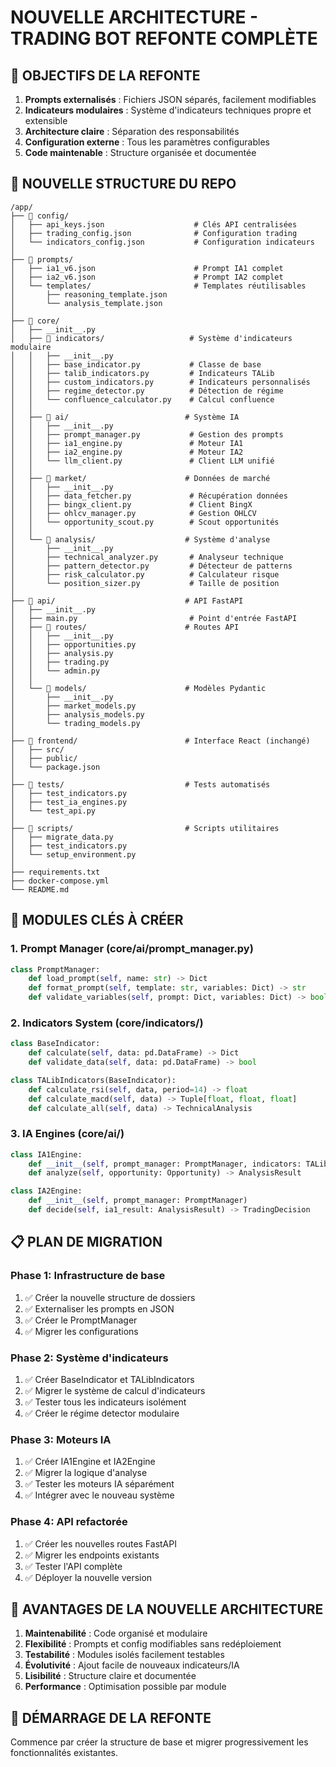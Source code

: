 # NOUVELLE ARCHITECTURE - TRADING BOT REFONTE COMPLÈTE

## 🎯 OBJECTIFS DE LA REFONTE

1. **Prompts externalisés** : Fichiers JSON séparés, facilement modifiables
2. **Indicateurs modulaires** : Système d'indicateurs techniques propre et extensible  
3. **Architecture claire** : Séparation des responsabilités
4. **Configuration externe** : Tous les paramètres configurables
5. **Code maintenable** : Structure organisée et documentée

## 📁 NOUVELLE STRUCTURE DU REPO

```
/app/
├── 📁 config/
│   ├── api_keys.json                    # Clés API centralisées
│   ├── trading_config.json              # Configuration trading
│   └── indicators_config.json           # Configuration indicateurs
│
├── 📁 prompts/
│   ├── ia1_v6.json                      # Prompt IA1 complet
│   ├── ia2_v6.json                      # Prompt IA2 complet  
│   └── templates/                       # Templates réutilisables
│       ├── reasoning_template.json
│       └── analysis_template.json
│
├── 📁 core/
│   ├── __init__.py
│   ├── 📁 indicators/                   # Système d'indicateurs modulaire
│   │   ├── __init__.py
│   │   ├── base_indicator.py           # Classe de base
│   │   ├── talib_indicators.py         # Indicateurs TALib
│   │   ├── custom_indicators.py        # Indicateurs personnalisés
│   │   ├── regime_detector.py          # Détection de régime
│   │   └── confluence_calculator.py    # Calcul confluence
│   │
│   ├── 📁 ai/                          # Système IA
│   │   ├── __init__.py
│   │   ├── prompt_manager.py           # Gestion des prompts
│   │   ├── ia1_engine.py               # Moteur IA1
│   │   ├── ia2_engine.py               # Moteur IA2
│   │   └── llm_client.py               # Client LLM unifié
│   │
│   ├── 📁 market/                      # Données de marché
│   │   ├── __init__.py
│   │   ├── data_fetcher.py             # Récupération données
│   │   ├── bingx_client.py             # Client BingX
│   │   ├── ohlcv_manager.py            # Gestion OHLCV
│   │   └── opportunity_scout.py        # Scout opportunités
│   │
│   └── 📁 analysis/                    # Système d'analyse
│       ├── __init__.py
│       ├── technical_analyzer.py       # Analyseur technique
│       ├── pattern_detector.py         # Détecteur de patterns
│       ├── risk_calculator.py          # Calculateur risque
│       └── position_sizer.py           # Taille de position
│
├── 📁 api/                             # API FastAPI
│   ├── __init__.py
│   ├── main.py                         # Point d'entrée FastAPI
│   ├── 📁 routes/                      # Routes API
│   │   ├── __init__.py
│   │   ├── opportunities.py
│   │   ├── analysis.py
│   │   ├── trading.py
│   │   └── admin.py
│   │
│   └── 📁 models/                      # Modèles Pydantic
│       ├── __init__.py
│       ├── market_models.py
│       ├── analysis_models.py
│       └── trading_models.py
│
├── 📁 frontend/                        # Interface React (inchangé)
│   ├── src/
│   ├── public/
│   └── package.json
│
├── 📁 tests/                           # Tests automatisés
│   ├── test_indicators.py
│   ├── test_ia_engines.py
│   └── test_api.py
│
├── 📁 scripts/                         # Scripts utilitaires
│   ├── migrate_data.py
│   ├── test_indicators.py
│   └── setup_environment.py
│
├── requirements.txt
├── docker-compose.yml
└── README.md
```

## 🔧 MODULES CLÉS À CRÉER

### 1. Prompt Manager (core/ai/prompt_manager.py)
```python
class PromptManager:
    def load_prompt(self, name: str) -> Dict
    def format_prompt(self, template: str, variables: Dict) -> str
    def validate_variables(self, prompt: Dict, variables: Dict) -> bool
```

### 2. Indicators System (core/indicators/)
```python
class BaseIndicator:
    def calculate(self, data: pd.DataFrame) -> Dict
    def validate_data(self, data: pd.DataFrame) -> bool

class TALibIndicators(BaseIndicator):
    def calculate_rsi(self, data, period=14) -> float
    def calculate_macd(self, data) -> Tuple[float, float, float]
    def calculate_all(self, data) -> TechnicalAnalysis
```

### 3. IA Engines (core/ai/)
```python
class IA1Engine:
    def __init__(self, prompt_manager: PromptManager, indicators: TALibIndicators)
    def analyze(self, opportunity: Opportunity) -> AnalysisResult

class IA2Engine:
    def __init__(self, prompt_manager: PromptManager)
    def decide(self, ia1_result: AnalysisResult) -> TradingDecision
```

## 📋 PLAN DE MIGRATION

### Phase 1: Infrastructure de base
1. ✅ Créer la nouvelle structure de dossiers
2. ✅ Externaliser les prompts en JSON
3. ✅ Créer le PromptManager
4. ✅ Migrer les configurations

### Phase 2: Système d'indicateurs
1. ✅ Créer BaseIndicator et TALibIndicators  
2. ✅ Migrer le système de calcul d'indicateurs
3. ✅ Tester tous les indicateurs isolément
4. ✅ Créer le régime detector modulaire

### Phase 3: Moteurs IA
1. ✅ Créer IA1Engine et IA2Engine
2. ✅ Migrer la logique d'analyse
3. ✅ Tester les moteurs IA séparément
4. ✅ Intégrer avec le nouveau système

### Phase 4: API refactorée  
1. ✅ Créer les nouvelles routes FastAPI
2. ✅ Migrer les endpoints existants
3. ✅ Tester l'API complète
4. ✅ Déployer la nouvelle version

## 🎯 AVANTAGES DE LA NOUVELLE ARCHITECTURE

1. **Maintenabilité** : Code organisé et modulaire
2. **Flexibilité** : Prompts et config modifiables sans redéploiement  
3. **Testabilité** : Modules isolés facilement testables
4. **Évolutivité** : Ajout facile de nouveaux indicateurs/IA
5. **Lisibilité** : Structure claire et documentée
6. **Performance** : Optimisation possible par module

## 🚀 DÉMARRAGE DE LA REFONTE

Commence par créer la structure de base et migrer progressivement les fonctionnalités existantes.